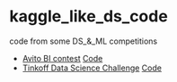 # kaggle_like_ds_code
code from some DS_&_ML competitions

- [Avito BI contest](https://boosters.pro/champ_4) [Code](avito_boosters_4/) 
- [Tinkoff Data Science Challenge](https://boosters.pro/champ_3) [Code](tinkoff_boosters_3/) 

